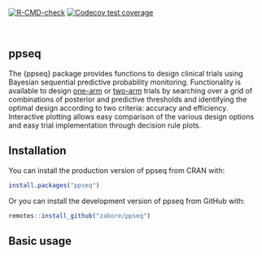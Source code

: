 
<!-- README.md is generated from README.Rmd. Please edit that file -->
<!-- badges: start -->

[![R-CMD-check](https://github.com/zabore/ppseq/workflows/R-CMD-check/badge.svg)](https://github.com/zabore/ppseq/actions)
[![Codecov test
coverage](https://codecov.io/gh/zabore/ppseq/branch/main/graph/badge.svg)](https://codecov.io/gh/zabore/ppseq?branch=main)
<!-- badges: end -->

<br>

## ppseq

The {ppseq} package provides functions to design clinical trials using
Bayesian sequential predictive probability monitoring. Functionality is
available to design
[one-arm](https://www.emilyzabor.com/ppseq/articles/one_sample_expansion.html)
or
[two-arm](https://www.emilyzabor.com/ppseq/articles/two_sample_randomized.html)
trials by searching over a grid of combinations of posterior and
predictive thresholds and identifying the optimal design according to
two criteria: accuracy and efficiency. Interactive plotting allows easy
comparison of the various design options and easy trial implementation
through decision rule plots.

## Installation

You can install the production version of ppseq from CRAN with:

``` r
install.packages("ppseq")
```

Or you can install the development version of ppseq from GitHub with:

``` r
remotes::install_github("zabore/ppseq")
```

## Basic usage
